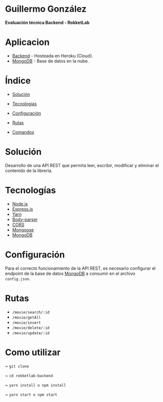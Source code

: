 # Guillermo González

**Evaluación técnica Backend - RokketLab**

# Aplicacion
* [Backend](https://rokketlab-backend.herokuapp.com/) - Hosteada en Heroku (Cloud).
* [MongoDB](https://cloud.mongodb.com/) - Base de datos en la nube.

# Índice

* [Solución](#solución)

* [Tecnologías](#Tecnologías)

* [Configuración](#Configuración)

* [Rutas](#Rutas)

* [Comandos](#Comandos)


# Solución

Desarrollo de una API REST que permita leer, escribir,
modificar y eliminar el contenido de la librería.

# Tecnologías
* [Node.js](https://nodejs.org/es/) 
* [Express.js](https://expressjs.com/)
* [Yarn](https://yarnpkg.com/)
* [Body-parser](https://www.npmjs.com/package/body-parser)
* [CORS](https://yarnpkg.com/package/cors)
* [Mongoose](https://mongoosejs.com/)
* [MongoDB](https://cloud.mongodb.com/)

# Configuración

Para el correcto funcionamiento de la API REST, es necesario configurar el endpoint de la base de datos [MongoDB](https://cloud.mongodb.com/) a consumir en el archivo `config.json`.

# Rutas

* `/movie/search/:id`
* `/movie/getAll`
* `/movie/insert`
* `/movie/delete/:id`
* `/movie/update/:id`

# Como utilizar
~ `git clone `

~ `cd rokketlab-backend`

~ `yarn install o npm install`

~ `yarn start o npm start`
